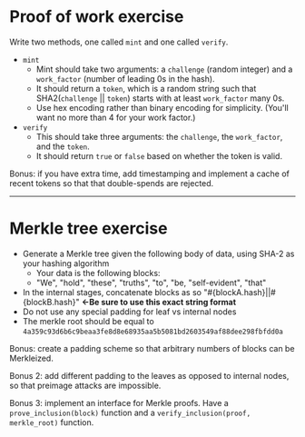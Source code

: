 # Proof of work exercise

Write two methods, one called `mint` and one called `verify`.

* `mint`
  - Mint should take two arguments: a `challenge` (random integer) and a `work_factor` (number of leading 0s in the hash).
  - It should return a `token`, which is a random string such that SHA2(`challenge` || `token`) starts with at least `work_factor` many 0s.
  - Use hex encoding rather than binary encoding for simplicity. (You'll want no more than 4 for your work factor.)
* `verify`
  - This should take three arguments: the `challenge`, the `work_factor`, and the `token`.
  - It should return `true` or `false` based on whether the token is valid.

Bonus: if you have extra time, add timestamping and implement a cache of recent tokens so that that double-spends are rejected.


<hr>

# Merkle tree exercise

* Generate a Merkle tree given the following body of data, using SHA-2 as your hashing algorithm
  - Your data is the following blocks:
  - "We", "hold", "these", "truths", "to", "be, "self-evident", "that"
* In the internal stages, concatenate blocks as so "#{blockA.hash}||#{blockB.hash}" <b><-Be sure to use this exact string format</b>
* Do not use any special padding for leaf vs internal nodes
* The merkle root should be equal to `4a359c93d6b6c9beaa3fe8d8e68935aa5b5081bd2603549af88dee298fbfdd0a`

Bonus: create a padding scheme so that arbitrary numbers of blocks can be Merkleized.

Bonus 2: add different padding to the leaves as opposed to internal nodes, so that preimage attacks are impossible.

Bonus 3: implement an interface for Merkle proofs. Have a `prove_inclusion(block)` function and a `verify_inclusion(proof, merkle_root)` function.
